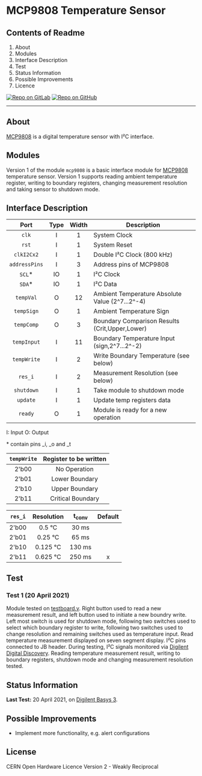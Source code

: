 # MCP9808 Temperature Sensor

## Contents of Readme

1. About
2. Modules
3. Interface Description
4. Test
5. Status Information
6. Possible Improvements
7. Licence

[![Repo on GitLab](https://img.shields.io/badge/repo-GitLab-6C488A.svg)](https://gitlab.com/suoglu/mcp9808)
[![Repo on GitHub](https://img.shields.io/badge/repo-GitHub-3D76C2.svg)](https://github.com/suoglu/MCP9808)

---

## About

[MCP9808](https://ww1.microchip.com/downloads/en/DeviceDoc/25095A.pdf) is a digital temperature sensor with I²C interface.

## Modules

Version 1 of the module `mcp9808` is a basic interface module for [MCP9808](https://ww1.microchip.com/downloads/en/DeviceDoc/25095A.pdf) temperature sensor. Version 1 supports reading ambient temperature register, writing to boundary registers, changing measurement resolution and taking sensor to shutdown mode.

## Interface Description

|   Port   | Type | Width |  Description |
| :------: | :----: | :----: |  ------  |
| `clk` | I | 1 | System Clock |
| `rst` | I | 1 | System Reset |
| `clkI2Cx2` | I | 1 | Double I²C Clock (800 kHz) |
| `addressPins` | I | 3 | Address pins of MCP9808 |
| `SCL`* | IO | 1 | I²C Clock |
| `SDA`* | IO | 1 | I²C Data |
| `tempVal` | O | 12 | Ambient Temperature Absolute Value (2^7...2^-4) |
| `tempSign` | O | 1 | Ambient Temperature Sign |
| `tempComp` | O | 3 | Boundary Comparison Results (Crit,Upper,Lower) |
| `tempInput` | I | 11 | Boundary Temperature Input (sign,2^7...2^-2) |
| `tempWrite` | I | 2 | Write Boundary Temperature (see below) |
| `res_i` | I | 2 | Measurement Resolution (see below) |
| `shutdown` | I | 1 | Take module to shutdown mode |
| `update` | I | 1 | Update temp registers data |
| `ready` | O | 1 | Module is ready for a new operation |

I: Input  O: Output

\* contain pins \_i, \_o and \_t

| `tempWrite` | Register to be written |
| :------: | :----: |
| 2'b00 | No Operation |
| 2'b01 | Lower Boundary |
| 2'b10 | Upper Boundary |
| 2'b11 | Critical Boundary |

| ``res_i`` | Resolution | t<sub>conv</sub> | Default |
| :------: | :----: | :----: | :----: |
| 2'b00 | 0.5 °C | 30 ms | |
| 2'b01 | 0.25 °C | 65 ms | |
| 2'b10 | 0.125 °C | 130 ms | |
| 2'b11 | 0.625 °C | 250 ms | x |

## Test

### Test 1 (20 April 2021)

Module tested on [testboard.v](Test/testboard.v). Right button used to read a new measurement result, and left button used to initiate a new boundry write. Left most switch is used for shutdown mode, following two switches used to select which boundary register to write, following two switches used to change resolution and remaining switches used as temperature input. Read temperature measurement displayed on seven segment display. I²C pins connected to JB header. During testing, I²C signals monitored via [Digilent Digital Discovery](https://reference.digilentinc.com/reference/instrumentation/digital-discovery/start). Reading temperature measurement result, writing to boundary registers, shutdown mode and changing measurement resolution tested.

## Status Information

**Last Test:** 20 April 2021, on [Digilent Basys 3](https://reference.digilentinc.com/reference/programmable-logic/basys-3/reference-manual).

## Possible Improvements

- Implement more functionality, e.g. alert configurations

## License

CERN Open Hardware Licence Version 2 - Weakly Reciprocal
